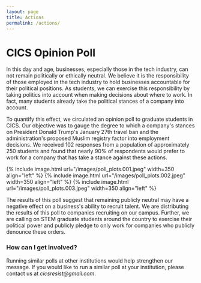 ```yaml
---
layout: page
title: Actions
permalink: /actions/
---
```


# CICS Opinion Poll

In this day and age, businesses, especially those in the tech industry, can not remain politically or ethically neutral. We believe it is the responsibility of those employed in the tech industry to hold businesses accountable for their political positions. As students, we can exercise this responsibility by taking politics into account when making decisions about where to work. In fact, many students already take the political stances of a company into account. 


To quantify this effect, we circulated an opinion poll to graduate students in CICS. Our objective was to gauge the degree to which a company's stances on President Donald Trump's January 27th travel ban and the administration's proposed Muslim registry factor into employment decisions. We received 102 responses from a population of approximately 250 students and found that nearly 90% of respondents would prefer to work for a company that has take a stance against these actions.

{% include image.html url="/images/poll_plots.001.jpeg"  width=350 align="left" %}
{% include image.html url="/images/poll_plots.002.jpeg"  width=350 align="left" %}
{% include image.html url="/images/poll_plots.003.jpeg"  width=350 align="left" %}

The results of this poll suggest that remaining publicly neutral may have a negative effect on a business's ability to recruit talent. We are distributing the results of this poll to companies recruiting on our campus. Further, we are calling on STEM graduate students around the country to exercise their political power and publicly pledge to only work for companies who publicly denounce these orders.


### How can I get involved?


Running similar polls at other institutions would help strengthen our message. If you would like to run a similar poll at your institution, please contact us at _cicsresist@gmail.com_.

